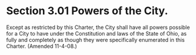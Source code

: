 Section 3.01 Powers of the City.
================================

Except as restricted by this Charter, the City shall have all powers
possible for a City to have under the Constitution and laws of the State
of Ohio, as fully and completely as though they were specifically
enumerated in this Charter. (Amended 11-4-08.)
